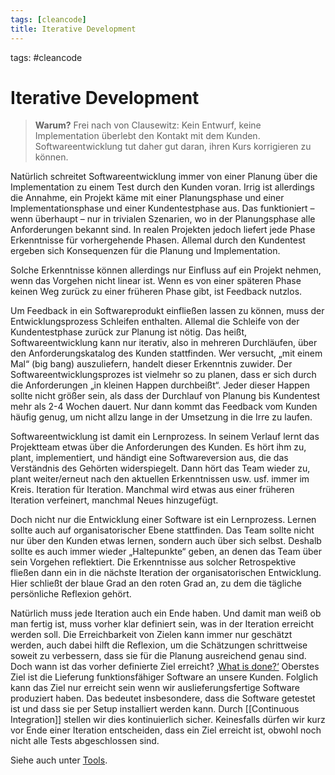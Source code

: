 ```yaml
---
tags: [cleancode]
title: Iterative Development
---
```

tags: #cleancode 

# Iterative Development

>**Warum?**
>Frei nach von Clausewitz: Kein Entwurf, keine Implementation überlebt den Kontakt mit dem Kunden. Softwareentwicklung tut daher gut daran, ihren Kurs korrigieren zu können.

Natürlich schreitet Softwareentwicklung immer von einer Planung über die Implementation zu einem Test durch den Kunden voran. Irrig ist allerdings die Annahme, ein Projekt käme mit einer Planungsphase und einer Implementationsphase und einer Kundentestphase aus. Das funktioniert – wenn überhaupt – nur in trivialen Szenarien, wo in der Planungsphase alle Anforderungen bekannt sind. In realen Projekten jedoch liefert jede Phase Erkenntnisse für vorhergehende Phasen. Allemal durch den Kundentest ergeben sich Konsequenzen für die Planung und Implementation.

Solche Erkenntnisse können allerdings nur Einfluss auf ein Projekt nehmen, wenn das Vorgehen nicht linear ist. Wenn es von einer späteren Phase keinen Weg zurück zu einer früheren Phase gibt, ist Feedback nutzlos.

Um Feedback in ein Softwareprodukt einfließen lassen zu können, muss der Entwicklungsprozess Schleifen enthalten. Allemal die Schleife von der Kundentestphase zurück zur Planung ist nötig. Das heißt, Softwareentwicklung kann nur iterativ, also in mehreren Durchläufen, über den Anforderungskatalog des Kunden stattfinden. Wer versucht, „mit einem Mal“ (big bang) auszuliefern, handelt dieser Erkenntnis zuwider. Der Softwareentwicklungsprozes ist vielmehr so zu planen, dass er sich durch die Anforderungen „in kleinen Happen durchbeißt“. Jeder dieser Happen sollte nicht größer sein, als dass der Durchlauf von Planung bis Kundentest mehr als 2-4 Wochen dauert. Nur dann kommt das Feedback vom Kunden häufig genug, um nicht allzu lange in der Umsetzung in die Irre zu laufen.

Softwareentwicklung ist damit ein Lernprozess. In seinem Verlauf lernt das Projektteam etwas über die Anforderungen des Kunden. Es hört ihm zu, plant, implementiert, und händigt eine Softwareversion aus, die das Verständnis des Gehörten widerspiegelt. Dann hört das Team wieder zu, plant weiter/erneut nach den aktuellen Erkenntnissen usw. usf. immer im Kreis. Iteration für Iteration. Manchmal wird etwas aus einer früheren Iteration verfeinert, manchmal Neues hinzugefügt.

Doch nicht nur die Entwicklung einer Software ist ein Lernprozess. Lernen sollte auch auf organisatorischer Ebene stattfinden. Das Team sollte nicht nur über den Kunden etwas lernen, sondern auch über sich selbst. Deshalb sollte es auch immer wieder „Haltepunkte“ geben, an denen das Team über sein Vorgehen reflektiert. Die Erkenntnisse aus solcher Retrospektive fließen dann ein in die nächste Iteration der organisatorischen Entwicklung. Hier schließt der blaue Grad an den roten Grad an, zu dem die tägliche persönliche Reflexion gehört.

Natürlich muss jede Iteration auch ein Ende haben. Und damit man weiß ob man fertig ist, muss vorher klar definiert sein, was in der Iteration erreicht werden soll. Die Erreichbarkeit von Zielen kann immer nur geschätzt werden, auch dabei hilft die Reflexion, um die Schätzungen schrittweise soweit zu verbessern, dass sie für die Planung ausreichend genau sind. Doch wann ist das vorher definierte Ziel erreicht? [‚What is done?‘](http://www.hanselminutes.com/119/what-is-done-a-conversation-with-scrum-co-creator-ken-schwaber) Oberstes Ziel ist die Lieferung funktionsfähiger Software an unsere Kunden. Folglich kann das Ziel nur erreicht sein wenn wir auslieferungsfertige Software produziert haben. Das bedeutet insbesondere, dass die Software getestet ist und dass sie per Setup installiert werden kann. Durch [[Continuous Integration]] stellen wir dies kontinuierlich sicher. Keinesfalls dürfen wir kurz vor Ende einer Iteration entscheiden, dass ein Ziel erreicht ist, obwohl noch nicht alle Tests abgeschlossen sind.

Siehe auch unter [Tools](https://clean-code-developer.de/weitere-infos/werkzeuge/).